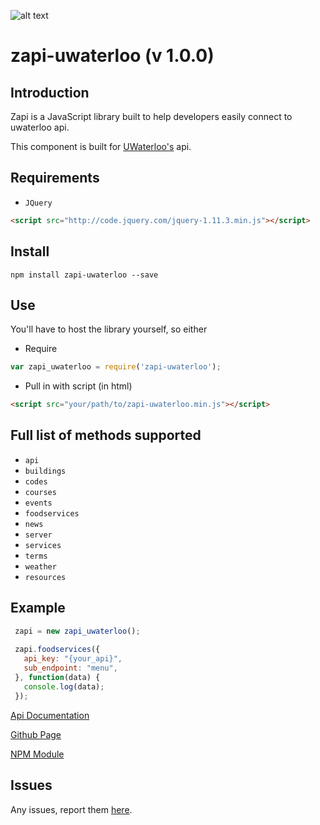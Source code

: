 ![alt text](http://zlwaterfield.com/images/projects/zapi-small.png "Logo")

zapi-uwaterloo (v 1.0.0)
========================

Introduction
------------

Zapi is a JavaScript library built to help developers easily connect to uwaterloo api.

This component is built for [UWaterloo's](https://api.uwaterloo.ca/) api.

Requirements
------------

 - `JQuery`

```html
<script src="http://code.jquery.com/jquery-1.11.3.min.js"></script>
```

Install
---------
```
npm install zapi-uwaterloo --save
```


Use
--------------------

You'll have to host the library yourself, so either

 - Require
```javascript
var zapi_uwaterloo = require('zapi-uwaterloo');
```
  
 - Pull in with script (in html)

```html
<script src="your/path/to/zapi-uwaterloo.min.js"></script>
```

Full list of methods supported
------------------------------

 - `api`
 - `buildings`
 - `codes`
 - `courses`
 - `events`
 - `foodservices`
 - `news`
 - `server`
 - `services`
 - `terms`
 - `weather`
 - `resources`

Example
-------

```javascript
 zapi = new zapi_uwaterloo();
 
 zapi.foodservices({
   api_key: "{your_api}",
   sub_endpoint: "menu",
 }, function(data) {
   console.log(data);
 });
```

 [Api Documentation](https://github.com/uWaterloo/api-documentation)

 [Github Page](http://github.com/zlwaterfield/zapi-uwaterloo)

 [NPM Module](https://www.npmjs.com/package/zapi-uwaterloo)


Issues
------

Any issues, report them [here](https://github.com/zlwaterfield/zapi-uwaterloo/issues).